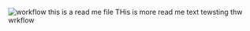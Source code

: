 ![workflow](https://github.com/Group-10-SEM/group10sem/actions/workflows/main.yml/badge.svg)
this is a read me file
THis is more read me text
tewsting thw wrkflow
